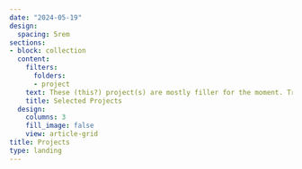 ```yaml
---
date: "2024-05-19"
design:
  spacing: 5rem
sections:
- block: collection
  content:
    filters:
      folders:
      - project
    text: These (this?) project(s) are mostly filler for the moment. Try checking my Posts instead.
    title: Selected Projects
  design:
    columns: 3
    fill_image: false
    view: article-grid
title: Projects
type: landing
---
```

